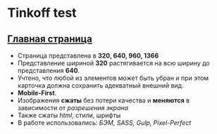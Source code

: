 # Tinkoff test

[Главная страница](https://aabekk.github.io/tinkoff-test/dist/)
---
+ Страница представлена в **320, 640, 960, 1366**
+ Представление шириной **320**  растягивается на всю ширину до представления **640**.
+ Учтено, что любой из элементов может быть убран и при этом карточка должна сохранить адекватный внешний вид.
+ **Mobile-First**.
+ Изображения **сжаты** без потери качества и **меняются** в зависимости от _разрешения экрана_
+ Также сжаты _html_, стили, шрифты
+ В работе использовались: _БЭМ, SASS, Gulp, Pixel-Perfect_
